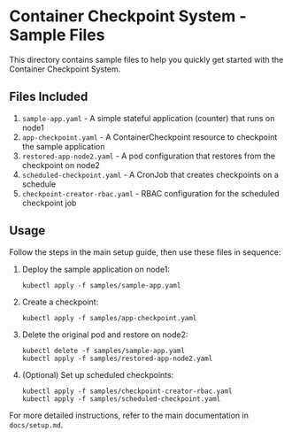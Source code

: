# Container Checkpoint System - Sample Files

This directory contains sample files to help you quickly get started with the Container Checkpoint System.

## Files Included

1. `sample-app.yaml` - A simple stateful application (counter) that runs on node1
2. `app-checkpoint.yaml` - A ContainerCheckpoint resource to checkpoint the sample application
3. `restored-app-node2.yaml` - A pod configuration that restores from the checkpoint on node2
4. `scheduled-checkpoint.yaml` - A CronJob that creates checkpoints on a schedule
5. `checkpoint-creator-rbac.yaml` - RBAC configuration for the scheduled checkpoint job

## Usage

Follow the steps in the main setup guide, then use these files in sequence:

1. Deploy the sample application on node1:
   ```
   kubectl apply -f samples/sample-app.yaml
   ```

2. Create a checkpoint:
   ```
   kubectl apply -f samples/app-checkpoint.yaml
   ```

3. Delete the original pod and restore on node2:
   ```
   kubectl delete -f samples/sample-app.yaml
   kubectl apply -f samples/restored-app-node2.yaml
   ```

4. (Optional) Set up scheduled checkpoints:
   ```
   kubectl apply -f samples/checkpoint-creator-rbac.yaml
   kubectl apply -f samples/scheduled-checkpoint.yaml
   ```

For more detailed instructions, refer to the main documentation in `docs/setup.md`.
